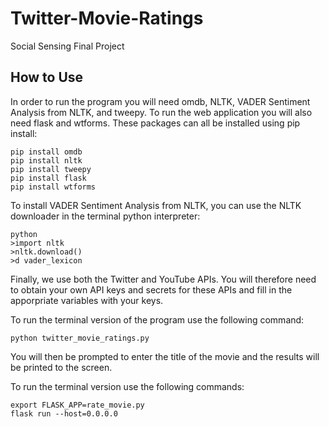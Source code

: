 # Twitter-Movie-Ratings
Social Sensing Final Project

## How to Use
In order to run the program you will need omdb, NLTK, VADER Sentiment Analysis from NLTK, and tweepy. To run the web application you will also need flask and wtforms. These packages can all be installed using pip install:
  ```
  pip install omdb
  pip install nltk
  pip install tweepy
  pip install flask
  pip install wtforms
  ```
  
To install VADER Sentiment Analysis from NLTK, you can use the NLTK downloader in the terminal python interpreter:
```
python
>import nltk
>nltk.download()
>d vader_lexicon
```

Finally, we use both the Twitter and YouTube APIs. You will therefore need to obtain your own API keys and secrets for these APIs and fill in the apporpriate variables with your keys.

To run the terminal version of the program use the following command:
```
python twitter_movie_ratings.py
```
You will then be prompted to enter the title of the movie and the results will be printed to the screen.

To run the terminal version use the following commands:
```
export FLASK_APP=rate_movie.py
flask run --host=0.0.0.0
```
